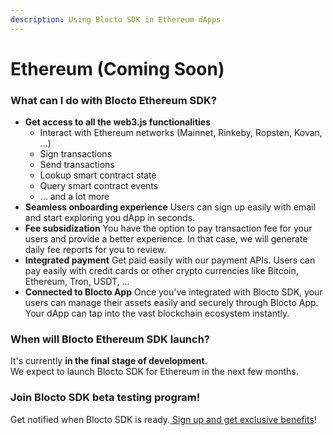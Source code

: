 ```yaml
---
description: Using Blocto SDK in Ethereum dApps
---
```


# Ethereum \(Coming Soon\)

### What can I do with Blocto Ethereum SDK?

* **Get access to all the web3.js functionalities**
  * Interact with Ethereum networks \(Mainnet, Rinkeby, Ropsten, Kovan, ...\)
  * Sign transactions
  * Send transactions
  * Lookup smart contract state
  * Query smart contract events
  * ... and a lot more
* **Seamless onboarding experience** Users can sign up easily with email and start exploring you dApp in seconds.
* **Fee subsidization** You have the option to pay transaction fee for your users and provide a better experience. In that case, we will generate daily fee reports for you to review.
* **Integrated payment** Get paid easily with our payment APIs. Users can pay easily with credit cards or other crypto currencies like Bitcoin, Ethereum, Tron, USDT, ...
* **Connected to Blocto App** Once you've integrated with Blocto SDK, your users can manage their assets easily and securely through Blocto App. Your dApp can tap into the vast blockchain ecosystem instantly.

### When will Blocto Ethereum SDK launch?

It's currently **in the final stage of development**.   
We expect to launch Blocto SDK for Ethereum in the next few months.

### Join Blocto SDK beta testing program!

Get notified when Blocto SDK is ready.[ Sign up and get exclusive benefits](https://blocto.typeform.com/to/nJTnwcjv)!

